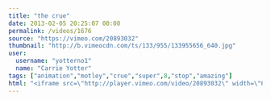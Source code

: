 ```yaml
---
title: "the crue"
date: 2013-02-05 20:25:07 00:00
permalink: /videos/1676
source: "https://vimeo.com/20893032"
thumbnail: "http://b.vimeocdn.com/ts/133/955/133955656_640.jpg"
user:
  username: "yotterno1"
  name: "Carrie Yotter"
tags: ["animation","motley","crue","super",8,"stop","amazing"]
html: "<iframe src=\"http://player.vimeo.com/video/20893032\" width=\"640\" height=\"480\" frameborder=\"0\" webkitAllowFullScreen mozallowfullscreen allowFullScreen></iframe>"
---
```


